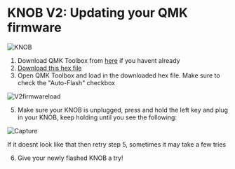 # KNOB V2: Updating your QMK firmware

![KNOB](https://github.com/user-attachments/assets/2c5d7582-cdef-45be-adfb-913d4c559ec1)

1. Download QMK Toolbox from [here](https://qmk.fm/toolbox) if you havent already
2. [Download this hex file](https://drive.google.com/uc?export=download&id=14kMoJPcEGsKEKZ07-O6sWpsd4XSsVIXF)
3. Open QMK Toolbox and load in the downloaded hex file. Make sure to check the "Auto-Flash" checkbox

![V2firmwareload](https://github.com/user-attachments/assets/ce5f958a-abb7-44cb-93a7-7890bb07d8b4)

5. Make sure your KNOB is unplugged, press and hold the left key and plug in your KNOB, keep holding until you see the following:

![Capture](https://github.com/user-attachments/assets/bab7ba52-ff29-45c0-82c0-c7fc985d4362)

If it doesnt look like that then retry step 5, sometimes it may take a few tries

6. Give your newly flashed KNOB a try!
